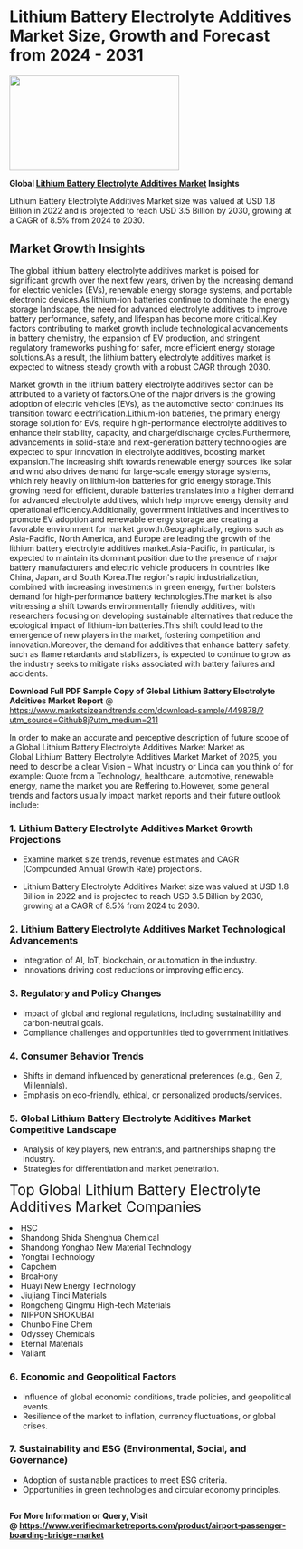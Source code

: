 <H1>Lithium Battery Electrolyte Additives Market Size, Growth and Forecast from 2024 - 2031</H1><img class="aligncenter size-medium wp-image-584254" src="https://thirdeyenews.in/wp-content/uploads/2024/09/Global-Market-Research-300x168.jpeg" alt="" width="300" height="168" /><p><strong>Global&nbsp;<a href="https://www.marketsizeandtrends.com/download-sample/449878/?utm_source=Github8j?utm_medium=211">Lithium Battery Electrolyte Additives Market</a> Insights</strong></p><p>Lithium Battery Electrolyte Additives Market size was valued at USD 1.8 Billion in 2022 and is projected to reach USD 3.5 Billion by 2030, growing at a CAGR of 8.5% from 2024 to 2030.</p><p><h2>Market Growth Insights</h2> <p>The global lithium battery electrolyte additives market is poised for significant growth over the next few years, driven by the increasing demand for electric vehicles (EVs), renewable energy storage systems, and portable electronic devices.As lithium-ion batteries continue to dominate the energy storage landscape, the need for advanced electrolyte additives to improve battery performance, safety, and lifespan has become more critical.Key factors contributing to market growth include technological advancements in battery chemistry, the expansion of EV production, and stringent regulatory frameworks pushing for safer, more efficient energy storage solutions.As a result, the lithium battery electrolyte additives market is expected to witness steady growth with a robust CAGR through 2030.</p> <p>Market growth in the lithium battery electrolyte additives sector can be attributed to a variety of factors.One of the major drivers is the growing adoption of electric vehicles (EVs), as the automotive sector continues its transition toward electrification.Lithium-ion batteries, the primary energy storage solution for EVs, require high-performance electrolyte additives to enhance their stability, capacity, and charge/discharge cycles.Furthermore, advancements in solid-state and next-generation battery technologies are expected to spur innovation in electrolyte additives, boosting market expansion.The increasing shift towards renewable energy sources like solar and wind also drives demand for large-scale energy storage systems, which rely heavily on lithium-ion batteries for grid energy storage.This growing need for efficient, durable batteries translates into a higher demand for advanced electrolyte additives, which help improve energy density and operational efficiency.Additionally, government initiatives and incentives to promote EV adoption and renewable energy storage are creating a favorable environment for market growth.Geographically, regions such as Asia-Pacific, North America, and Europe are leading the growth of the lithium battery electrolyte additives market.Asia-Pacific, in particular, is expected to maintain its dominant position due to the presence of major battery manufacturers and electric vehicle producers in countries like China, Japan, and South Korea.The region's rapid industrialization, combined with increasing investments in green energy, further bolsters demand for high-performance battery technologies.The market is also witnessing a shift towards environmentally friendly additives, with researchers focusing on developing sustainable alternatives that reduce the ecological impact of lithium-ion batteries.This shift could lead to the emergence of new players in the market, fostering competition and innovation.Moreover, the demand for additives that enhance battery safety, such as flame retardants and stabilizers, is expected to continue to grow as the industry seeks to mitigate risks associated with battery failures and accidents.<p><span class=""><strong>Download Full PDF Sample Copy of Global Lithium Battery Electrolyte Additives Market Report</strong> @ <a href="https://www.marketsizeandtrends.com/download-sample/449878/?utm_source=Github8j?utm_medium=211" target="_blank">https://www.marketsizeandtrends.com/download-sample/449878/?utm_source=Github8j?utm_medium=211</a></span></p><p>In order to make an accurate and perceptive description of future scope of a Global&nbsp;Lithium Battery Electrolyte Additives Market Market as Global&nbsp;Lithium Battery Electrolyte Additives Market Market of 2025, you need to describe a clear Vision &ndash; What Industry or Linda can you think of for example: Quote from a Technology, healthcare, automotive, renewable energy, name the market you are Reffering to.However, some general trends and factors usually impact market reports and their future outlook include:</p><h3>1.&nbsp;<strong>Lithium Battery Electrolyte Additives Market Growth Projections</strong></h3><ul><li>Examine market size trends, revenue estimates and CAGR (Compounded Annual Growth Rate) projections.</li><li><p>Lithium Battery Electrolyte Additives Market size was valued at USD 1.8 Billion in 2022 and is projected to reach USD 3.5 Billion by 2030, growing at a CAGR of 8.5% from 2024 to 2030.</p></li></ul><h3>2.&nbsp;<strong>Lithium Battery Electrolyte Additives Market Technological Advancements</strong></h3><ul><li>Integration of AI, IoT, blockchain, or automation in the industry.</li><li>Innovations driving cost reductions or improving efficiency.</li></ul><h3>3.&nbsp;<strong>Regulatory and Policy Changes</strong></h3><ul><li>Impact of global and regional regulations, including sustainability and carbon-neutral goals.</li><li>Compliance challenges and opportunities tied to government initiatives.</li></ul><h3>4.&nbsp;<strong>Consumer Behavior Trends</strong></h3><ul><li>Shifts in demand influenced by generational preferences (e.g., Gen Z, Millennials).</li><li>Emphasis on eco-friendly, ethical, or personalized products/services.</li></ul><h3>5.&nbsp;<strong>Global Lithium Battery Electrolyte Additives Market Competitive Landscape</strong></h3><ul><li>Analysis of key players, new entrants, and partnerships shaping the industry.</li><li>Strategies for differentiation and market penetration.</li></ul><p data-pm-slice="1 1 []"><span style="color: inherit; font-family: inherit; font-size: 25px;">Top Global Lithium Battery Electrolyte Additives Market Companies</span></p><div class="" data-test-id=""><p><li>HSC</li><li> Shandong Shida Shenghua Chemical</li><li> Shandong Yonghao New Material Technology</li><li> Yongtai Technology</li><li> Capchem</li><li> BroaHony</li><li> Huayi New Energy Technology</li><li> Jiujiang Tinci Materials</li><li> Rongcheng Qingmu High-tech Materials</li><li> NIPPON SHOKUBAI</li><li> Chunbo Fine Chem</li><li> Odyssey Chemicals</li><li> Eternal Materials</li><li> Valiant</li></p></div><h3>6.&nbsp;<strong>Economic and Geopolitical Factors</strong></h3><ul><li>Influence of global economic conditions, trade policies, and geopolitical events.</li><li>Resilience of the market to inflation, currency fluctuations, or global crises.</li></ul><h3>7.&nbsp;<strong>Sustainability and ESG (Environmental, Social, and Governance)</strong></h3><ul><li>Adoption of sustainable practices to meet ESG criteria.</li><li>Opportunities in green technologies and circular economy principles.</li></ul><h2><strong style="font-size: 14px;">For More Information or Query, Visit @&nbsp;</strong><a style="background-color: #ffffff; font-size: 14px;" href="https://www.marketsizeandtrends.com/report/lithium-battery-electrolyte-additives-market/" target="_blank">https://www.verifiedmarketreports.com/product/airport-passenger-boarding-bridge-market</a></h2>